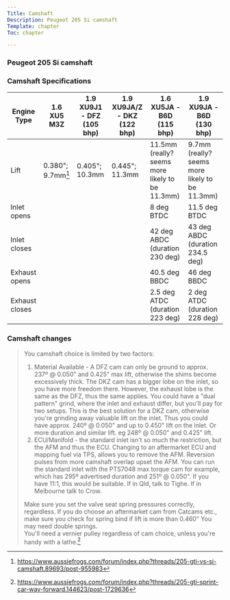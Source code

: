 ```yaml
---
Title: Camshaft
Description: Peugeot 205 Si camshaft
Template: chapter
Toc: chapter

---
```


### Peugeot 205 Si camshaft
### Camshaft Specifications

Engine Type | 1.6 XU5 M3Z | 1.9 XU9J1 - DFZ	(105 bhp) | 1.9 XU9JA/Z - DKZ (122 bhp) | 1.6 XU5JA - B6D (115 bhp) | 1.9 XU9JA - B6D (130 bhp) 
--|--|--|--|--|--
Lift |0.380"; <br>9.7mm[^14] | 0.405";<br> 10.3mm | 0.445";<br> 11.3mm | 11.5mm (really? seems more likely to be 11.3mm) |9.7mm (really? seems more likely to be 11.3mm)
Inlet opens | | | |8 deg BTDC |11.5 deg BTDC
Inlet closes | | | |42 deg ABDC<br>(duration 230 deg) |43 deg ABDC<br>(duration 234.5 deg)
Exhaust opens | | | |40.5 deg BBDC |46 deg BBDC
Exhaust closes | | | |2.5 deg ATDC<br>(duration 223 deg) |2 deg ATDC<br>(duration 228 deg)

### Camshaft changes
> You camshaft choice is limited by two factors:
> 1. Material Available - A DFZ cam can only be ground to approx. 237º @ 0.050" and 0.425" max lift, otherwise the shims become excessively thick. The DKZ cam has a bigger lobe on the inlet, so you have more freedom there. However, the exhaust lobe is the same as the DFZ, thus the same applies. You could have a "dual pattern" grind, where the inlet and exhaust differ, but you'll pay for two setups. This is the best solution for a DKZ cam, otherwise you're grinding away valuable lift on the inlet. Thus you could have approx. 240º @ 0.050" and up to 0.450" lift on the inlet. Or more duration and similar lift. eg 248º @ 0.050" and 0.425" lift.   
> 2. ECU/Manifold - the standard inlet isn't so much the restriction, but the AFM and thus the ECU. Changing to an aftermarket ECU and mapping fuel via TPS, allows you to remove the AFM. Reversion pulses from more camshaft overlap upset the AFM. You can run the standard inlet with the PTS7048 max torque cam for example, which has 295º advertised duration and 251º @ 0.050". If you have 11:1, this would be suitable. If in Qld, talk to Tighe. If in Melbourne talk to Crow.   
>   
> Make sure you set the valve seat spring pressures correctly, regardless. If you do choose an aftermarket cam from Catcams etc., make sure you check for spring bind if lift is more than 0.460" You may need double springs.   
> You'll need a vernier pulley regardless of cam choice, unless you're handy with a lathe.[^1]

[^1]: https://www.aussiefrogs.com/forum/index.php?threads/205-gti-sprint-car-way-forward.144623/post-1729636
[^14]: https://www.aussiefrogs.com/forum/index.php?threads/205-gti-vs-si-camshaft.89693/post-955983

